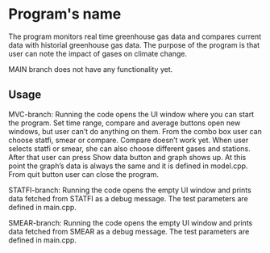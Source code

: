 # Program's name

The program monitors real time greenhouse gas data and compares current data with historial greenhouse gas data. The purpose of the program is that user can note the impact of gases on climate change.

MAIN branch does not have any functionality yet. 

## Usage

MVC-branch:
Running the code opens the UI window where you can start the program. Set time range, compare and average buttons open new windows, but user can’t do anything on them. From the combo box user can choose statfi, smear or compare. Compare doesn’t work yet. When user selects statfi or smear, she can also choose different gases and stations. After that user can press Show data button and graph shows up. At this point the graph’s data is always the same and it is defined in model.cpp. From quit button user can close the program.

STATFI-branch:
Running the code opens the empty UI window and prints data fetched from STATFI as a debug message. The test parameters are defined in main.cpp.

SMEAR-branch:
Running the code opens the empty UI window and prints data fetched from SMEAR as a debug message. The test parameters are defined in main.cpp.




